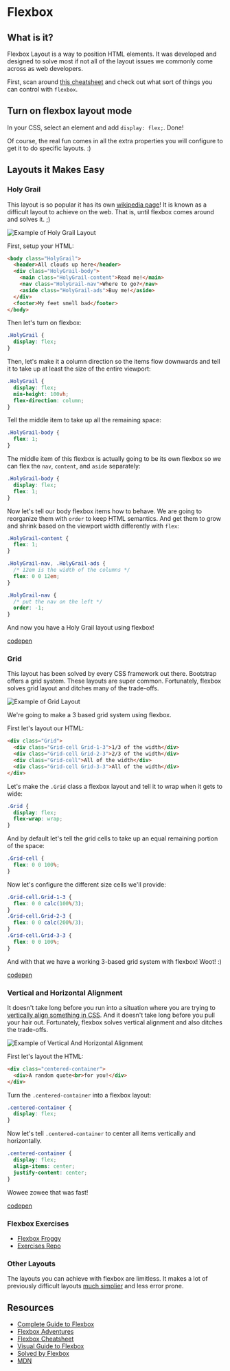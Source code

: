 # Flexbox

## What is it?

Flexbox Layout is a way to position HTML elements. It was developed and designed to solve most if not all of the layout issues we commonly come across as web developers.

First, scan around [this cheatsheet](https://css-tricks.com/snippets/css/a-guide-to-flexbox/) and check out what sort of things you can control with `flexbox`.

## Turn on flexbox layout mode

In your CSS, select an element and add `display: flex;`. Done!

Of course, the real fun comes in all the extra properties you will configure to get it to do specific layouts. :)

## Layouts it Makes Easy

### Holy Grail

This layout is so popular it has its own [wikipedia page](https://en.wikipedia.org/wiki/Holy_Grail_(web_design))! It is known as a difficult layout to achieve on the web. That is, until flexbox comes around and solves it. ;)

![Example of Holy Grail Layout](https://upload.wikimedia.org/wikipedia/commons/thumb/a/ad/HolyGrail.svg/990px-HolyGrail.svg.png)

First, setup your HTML:

```html
<body class="HolyGrail">
  <header>All clouds up here</header>
  <div class="HolyGrail-body">
    <main class="HolyGrail-content">Read me!</main>
    <nav class="HolyGrail-nav">Where to go?</nav>
    <aside class="HolyGrail-ads">Buy me!</aside>
  </div>
  <footer>My feet smell bad</footer>
</body>
```

Then let's turn on flexbox:

```css
.HolyGrail {
  display: flex;
}
```

Then, let's make it a column direction so the items flow downwards and tell it to take up at least the size of the entire viewport:

```css
.HolyGrail {
  display: flex;
  min-height: 100vh;
  flex-direction: column;
}
```

Tell the middle item to take up all the remaining space:

```css
.HolyGrail-body {
  flex: 1;
}
```

The middle item of this flexbox is actually going to be its own flexbox so we can flex the `nav`, `content`, and `aside` separately:

```css
.HolyGrail-body {
  display: flex;
  flex: 1;
}
```

Now let's tell our body flexbox items how to behave. We are going to reorganize them with `order` to keep HTML semantics. And get them to grow and shrink based on the viewport width differently with `flex`:

```css
.HolyGrail-content {
  flex: 1;
}

.HolyGrail-nav, .HolyGrail-ads {
  /* 12em is the width of the columns */
  flex: 0 0 12em;
}

.HolyGrail-nav {
  /* put the nav on the left */
  order: -1;
}
```

And now you have a Holy Grail layout using flexbox!

[codepen](http://codepen.io/dannyfritz/pen/ojQmbN?editors=110)

### Grid

This layout has been solved by every CSS framework out there. Bootstrap offers a grid system. These layouts are super common. Fortunately, flexbox solves grid layout and ditches many of the trade-offs.

![Example of Grid Layout](http://i.imgur.com/rI4flkv.png)

We're going to make a 3 based grid system using flexbox.

First let's layout our HTML:

```html
<div class="Grid">
  <div class="Grid-cell Grid-1-3">1/3 of the width</div>
  <div class="Grid-cell Grid-2-3">2/3 of the width</div>
  <div class="Grid-cell">All of the width</div>
  <div class="Grid-cell Grid-3-3">All of the width</div>
</div>
```

Let's make the `.Grid` class a flexbox layout and tell it to wrap when it gets to wide:

```css
.Grid {
  display: flex;
  flex-wrap: wrap;
}
```

And by default let's tell the grid cells to take up an equal remaining portion of the space:

```css
.Grid-cell {
  flex: 0 0 100%;
}
```

Now let's configure the different size cells we'll provide:

```css
.Grid-cell.Grid-1-3 {
  flex: 0 0 calc(100%/3);
}
.Grid-cell.Grid-2-3 {
  flex: 0 0 calc(200%/3);
}
.Grid-cell.Grid-3-3 {
  flex: 0 0 100%;
}
```

And with that we have a working 3-based grid system with flexbox! Woot! :)

[codepen](http://codepen.io/dannyfritz/pen/epQxBb?editors=110)

### Vertical and Horizontal Alignment

It doesn't take long before you run into a situation where you are trying to [vertically align something in CSS](https://css-tricks.com/centering-css-complete-guide/). And it doesn't take long before you pull your hair out. Fortunately, flexbox solves vertical alignment and also ditches the trade-offs.

![Example of Vertical And Horizontal Alignment](http://i.imgur.com/EyNDDhB.png)

First let's layout the HTML:

```html
<div class="centered-container">
  <div>A random quote<br>for you!</div>
</div>
```

Turn the `.centered-container` into a flexbox layout:

```css
.centered-container {
  display: flex;
}
```

Now let's tell `.centered-container` to center all items vertically and horizontally.

```css
.centered-container {
  display: flex;
  align-items: center;
  justify-content: center;
}
```

Wowee zowee that was fast!

[codepen](http://codepen.io/dannyfritz/pen/MazLEZ?editors=110)


### Flexbox Exercises 
* [Flexbox Froggy](http://flexboxfroggy.com/)
* [Exercises Repo](https://github.com/gSchool/flexbox-exercises)

### Other Layouts

The layouts you can achieve with flexbox are limitless. It makes a lot of previously difficult layouts [much simplier](https://philipwalton.github.io/solved-by-flexbox/) and less error prone.

## Resources

* [Complete Guide to Flexbox](https://css-tricks.com/snippets/css/a-guide-to-flexbox/)
* [Flexbox Adventures](http://chriswrightdesign.com/experiments/flexbox-adventures/#)
* [Flexbox Cheatsheet](http://www.smashingmagazine.com/2015/11/flexbox-interfaces-tracks-case-study/)
* [Visual Guide to Flexbox](https://scotch.io/tutorials/a-visual-guide-to-css3-flexbox-properties)
* [Solved by Flexbox](https://philipwalton.github.io/solved-by-flexbox/)
* [MDN](https://developer.mozilla.org/en-US/docs/Web/CSS/flex)